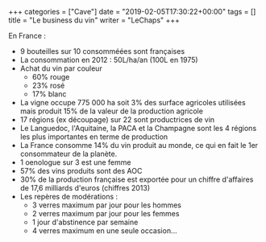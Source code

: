 +++
categories = ["Cave"]
date = "2019-02-05T17:30:22+00:00"
tags = [] 
title = "Le business du vin"
writer = "LeChaps"
+++

En France :

* 9 bouteilles sur 10 consomméées sont françaises
* La consommation en 2012 : 50L/ha/an (100L en 1975)
* Achat du vin par couleur
  * 60% rouge
  * 23% rosé
  * 17% blanc
* La vigne occupe 775 000 ha soit 3% des surface agricoles utilisées mais produit 15% de la valeur de la production agricole
* 17 régions (ex découpage) sur 22 sont productrices de vin
* Le Languedoc, l'Aquitaine, la PACA et la Champagne sont les 4 régions les plus importantes en terme de production
* La France consomme 14% du vin produit au monde, ce qui en fait le 1er consommateur de la planète.
* 1 oenologue sur 3 est une femme
* 57% des vins produits sont des AOC
* 30% de la production française est exportée pour un chiffre d'affaires de 17,6 milliards d'euros (chiffres 2013)
* Les repères de modérations :  
  * 3 verres maximum par jour pour les hommes
  * 2 verres maximum par jour pour les femmes
  * 1 jour d'abstinence par semaine
  * 4 verres maximum en une seule occasion...
  